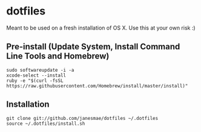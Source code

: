 # dotfiles

Meant to be used on a fresh installation of OS X. Use this at your own risk :)

## Pre-install (Update System, Install Command Line Tools and Homebrew)

    sudo softwareupdate -i -a
    xcode-select --install
    ruby -e "$(curl -fsSL https://raw.githubusercontent.com/Homebrew/install/master/install)"

## Installation

    git clone git://github.com/janesmae/dotfiles ~/.dotfiles
    source ~/.dotfiles/install.sh